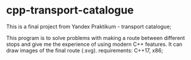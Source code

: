 # cpp-transport-catalogue
This is a final project from Yandex Praktikum - transport catalogue;

This program is to solve problems with making a route between different stops and give me the experience of using modern C++ features. It can draw images of the final route (.svg).
requirements: C++17, x86;
